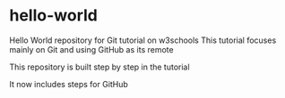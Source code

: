 # hello-world
Hello World repository for Git tutorial on w3schools
This tutorial focuses mainly on Git and using GitHub as its remote

This repository is built step by step in the tutorial

It now includes steps for GitHub
